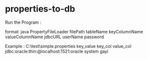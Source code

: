 # properties-to-db

Run the Program : 

format: java PropertyFileLoader filePath tableName keyColumnName valueColumnName jdbcURL userName password

Example : C:\\test\\simple.properties key_value key_col value_col jdbc:oracle:thin:@localhost:1521:oracle system gayi
